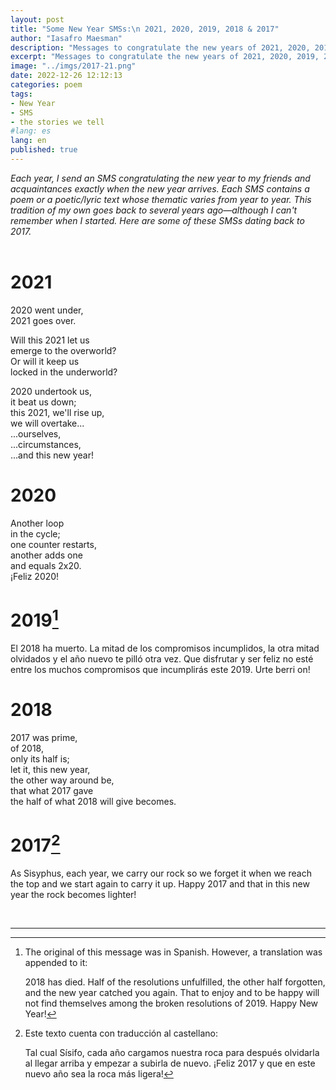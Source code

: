 ```yaml
---
layout: post
title: "Some New Year SMSs:\n 2021, 2020, 2019, 2018 & 2017"
author: "Iasafro Maesman"
description: "Messages to congratulate the new years of 2021, 2020, 2019, 2018 and 2017."
excerpt: "Messages to congratulate the new years of 2021, 2020, 2019, 2018 and 2017."
image: "../imgs/2017-21.png"
date: 2022-12-26 12:12:13
categories: poem
tags:
- New Year
- SMS
- the stories we tell
#lang: es
lang: en
published: true
---
```


<div class="jumbotron abstract" style="font-style: italic;">
Each year, I send an SMS congratulating the new year to my friends and acquaintances exactly when the new year arrives. Each SMS contains a poem or a poetic/lyric text whose thematic varies from year to year. This tradition of my own goes back to several years ago—although I can't remember when I started. Here are some of these SMSs dating back to 2017.
</div>
<br/>

# 2021

2020 went under,  
2021 goes over.

Will this 2021 let us  
emerge to the overworld?  
Or will it keep us  
locked in the underworld?

2020 undertook us,  
it beat us down;  
this 2021, we'll rise up,  
we will overtake...  
     ...ourselves,  
        ...circumstances,  
           ...and this new year!

# 2020

Another loop  
in the cycle;  
one counter restarts,  
another adds one  
and equals 2x20.  
¡Feliz 2020!

# 2019[^transl19]

El 2018 ha muerto. La mitad de los compromisos incumplidos, la otra mitad olvidados y el año nuevo te pilló otra vez. Que disfrutar y ser feliz no esté entre los muchos compromisos que incumplirás este 2019. Urte berri on!

# 2018

2017 was prime,  
of 2018,  
only its half is;  
let it, this new year,  
the other way around be,  
that what 2017 gave  
the half of what 2018 will give becomes.

# 2017[^transl17]

As Sisyphus, each year, we carry our rock so we forget it when we reach the top and we start again to carry it up. Happy 2017 and that in this new year the rock becomes lighter!

<br/>

***

[^transl19]: The original of this message was in Spanish. However, a translation was appended to it:

    2018 has died. Half of the resolutions unfulfilled, the other half forgotten, and the new year catched you again. That to enjoy and to be happy will not find themselves among the broken resolutions of 2019. Happy New Year!


[^transl17]: Este texto cuenta con traducción al castellano:

    Tal cual Sísifo, cada año cargamos nuestra roca para después olvidarla al llegar arriba y empezar a subirla de nuevo. ¡Feliz 2017 y que en este nuevo año sea la roca m&aacute;s ligera!
